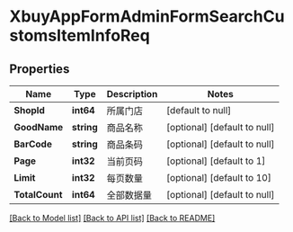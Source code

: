 # XbuyAppFormAdminFormSearchCustomsItemInfoReq

## Properties
Name | Type | Description | Notes
------------ | ------------- | ------------- | -------------
**ShopId** | **int64** | 所属门店 | [default to null]
**GoodName** | **string** | 商品名称 | [optional] [default to null]
**BarCode** | **string** | 商品条码 | [optional] [default to null]
**Page** | **int32** | 当前页码 | [optional] [default to 1]
**Limit** | **int32** | 每页数量 | [optional] [default to 10]
**TotalCount** | **int64** | 全部数据量 | [optional] [default to null]

[[Back to Model list]](../README.md#documentation-for-models) [[Back to API list]](../README.md#documentation-for-api-endpoints) [[Back to README]](../README.md)

